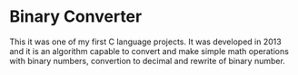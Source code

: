 # Binary Converter

This it was one of my first C language projects. It was developed in 2013 and it is an algorithm capable to convert and make simple math operations with binary numbers, convertion to decimal and rewrite of binary number.
